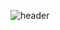 ![header](https://capsule-render.vercel.app/api?type=venom&color=0047AB&height=300&section=header&text=chungheon&fontColor=d6ace6%20Github&fontSize=90)
